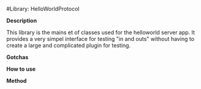#Library: HelloWorldProtocol

__Description__

This library is the mains et of classes used for the helloworld server app. It provides a very simpel interface for 
testing "in and outs" without having to create a large and complicated plugin for testing.

__Gotchas__

__How to use__

__Method__